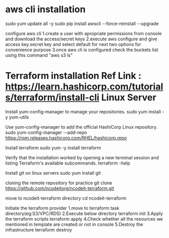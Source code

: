 aws cli installation
=====================
sudo yum update all -y
sudo pip install awscli --force-reinstall --upgrade

configure aws cli
1.create a user with apropriate permissions from console and download the access/secret keys
2.execute aws configure and give access key.secret key and select default for next two options for convenience purpose
3.once aws cli is configured check the buckets list using this command "aws s3 ls"




Terraform installation Ref Link : https://learn.hashicorp.com/tutorials/terraform/install-cli
Linux Server
==============
Install yum-config-manager to manage your repositories.
sudo yum install -y yum-utils

Use yum-config-manager to add the official HashiCorp Linux repository.
sudo yum-config-manager --add-repo https://rpm.releases.hashicorp.com/RHEL/hashicorp.repo

Install terraform
sudo yum -y install terraform

Verify that the installation worked by opening a new terminal session and listing Terraform's available subcommands.
terraform -help


Install git on linux servers
sudo yum install git

cloning the remote repository for practice
git clone https://github.com/ncodeitorg/ncodeit-terraform.git

move to ncodeit-terraform directory
cd ncodeit-terraform

Initiate the terraform provider
1.move to terraform task directory(eg:S3/VPC/RDS)
2.Execute below directory
  terraform init
3.Apply the terraform scripts
  terraform apply
4.Check whether all the resources we mentioned in template are created or not in console
5.Destroy the infrastructure
  terraform destroy

  





